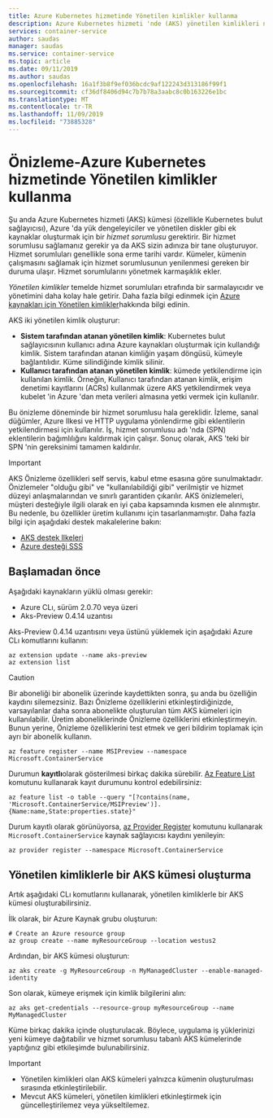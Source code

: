 ```yaml
---
title: Azure Kubernetes hizmetinde Yönetilen kimlikler kullanma
description: Azure Kubernetes hizmeti 'nde (AKS) yönetilen kimlikleri nasıl kullanacağınızı öğrenin
services: container-service
author: saudas
manager: saudas
ms.service: container-service
ms.topic: article
ms.date: 09/11/2019
ms.author: saudas
ms.openlocfilehash: 16a1f3b8f9ef036bcdc9af122243d313186f99f1
ms.sourcegitcommit: cf36df8406d94c7b7b78a3aabc8c0b163226e1bc
ms.translationtype: MT
ms.contentlocale: tr-TR
ms.lasthandoff: 11/09/2019
ms.locfileid: "73885328"
---
```

# <a name="preview---use-managed-identities-in-azure-kubernetes-service"></a>Önizleme-Azure Kubernetes hizmetinde Yönetilen kimlikler kullanma

Şu anda Azure Kubernetes hizmeti (AKS) kümesi (özellikle Kubernetes bulut sağlayıcısı), Azure 'da yük dengeleyiciler ve yönetilen diskler gibi ek kaynaklar oluşturmak için bir *hizmet sorumlusu* gerektirir. Bir hizmet sorumlusu sağlamanız gerekir ya da AKS sizin adınıza bir tane oluşturuyor. Hizmet sorumluları genellikle sona erme tarihi vardır. Kümeler, kümenin çalışmasını sağlamak için hizmet sorumlusunun yenilenmesi gereken bir duruma ulaşır. Hizmet sorumlularını yönetmek karmaşıklık ekler.

*Yönetilen kimlikler* temelde hizmet sorumluları etrafında bir sarmalayıcıdır ve yönetimini daha kolay hale getirir. Daha fazla bilgi edinmek için [Azure kaynakları için Yönetilen kimlikler](https://docs.microsoft.com/azure/active-directory/managed-identities-azure-resources/overview)hakkında bilgi edinin.

AKS iki yönetilen kimlik oluşturur:

- **Sistem tarafından atanan yönetilen kimlik**: Kubernetes bulut sağlayıcısının kullanıcı adına Azure kaynakları oluşturmak için kullandığı kimlik. Sistem tarafından atanan kimliğin yaşam döngüsü, kümeyle bağlantılıdır. Küme silindiğinde kimlik silinir.
- **Kullanıcı tarafından atanan yönetilen kimlik**: kümede yetkilendirme için kullanılan kimlik. Örneğin, Kullanıcı tarafından atanan kimlik, erişim denetimi kayıtlarını (ACRs) kullanmak üzere AKS yetkilendirmek veya kubelet 'in Azure 'dan meta verileri almasına yetki vermek için kullanılır.

Bu önizleme döneminde bir hizmet sorumlusu hala gereklidir. İzleme, sanal düğümler, Azure Ilkesi ve HTTP uygulama yönlendirme gibi eklentilerin yetkilendirmesi için kullanılır. İş, hizmet sorumlusu adı 'nda (SPN) eklentilerin bağımlılığını kaldırmak için çalışır. Sonuç olarak, AKS 'teki bir SPN 'nin gereksinimi tamamen kaldırılır.

> [!IMPORTANT]
> AKS Önizleme özellikleri self servis, kabul etme esasına göre sunulmaktadır. Önizlemeler "olduğu gibi" ve "kullanılabildiği gibi" verilmiştir ve hizmet düzeyi anlaşmalarından ve sınırlı garantiden çıkarılır. AKS önizlemeleri, müşteri desteğiyle ilgili olarak en iyi çaba kapsamında kısmen ele alınmıştır. Bu nedenle, bu özellikler üretim kullanımı için tasarlanmamıştır. Daha fazla bilgi için aşağıdaki destek makalelerine bakın:
>
> - [AKS destek Ilkeleri](support-policies.md)
> - [Azure desteği SSS](faq.md)

## <a name="before-you-begin"></a>Başlamadan önce

Aşağıdaki kaynakların yüklü olması gerekir:

- Azure CLı, sürüm 2.0.70 veya üzeri
- Aks-Preview 0.4.14 uzantısı

Aks-Preview 0.4.14 uzantısını veya üstünü yüklemek için aşağıdaki Azure CLı komutlarını kullanın:

```azurecli
az extension update --name aks-preview
az extension list
```

> [!CAUTION]
> Bir aboneliği bir abonelik üzerinde kaydettikten sonra, şu anda bu özelliğin kaydını silemezsiniz. Bazı Önizleme özelliklerini etkinleştirdiğinizde, varsayılanlar daha sonra abonelikte oluşturulan tüm AKS kümeleri için kullanılabilir. Üretim aboneliklerinde Önizleme özelliklerini etkinleştirmeyin. Bunun yerine, Önizleme özelliklerini test etmek ve geri bildirim toplamak için ayrı bir abonelik kullanın.

```azurecli-interactive
az feature register --name MSIPreview --namespace Microsoft.ContainerService
```

Durumun **kayıtlı**olarak gösterilmesi birkaç dakika sürebilir. [Az Feature List](https://docs.microsoft.com/cli/azure/feature?view=azure-cli-latest#az-feature-list) komutunu kullanarak kayıt durumunu kontrol edebilirsiniz:

```azurecli-interactive
az feature list -o table --query "[?contains(name, 'Microsoft.ContainerService/MSIPreview')].{Name:name,State:properties.state}"
```

Durum kayıtlı olarak görünüyorsa, [az Provider Register](https://docs.microsoft.com/cli/azure/provider?view=azure-cli-latest#az-provider-register) komutunu kullanarak `Microsoft.ContainerService` kaynak sağlayıcısı kaydını yenileyin:

```azurecli-interactive
az provider register --namespace Microsoft.ContainerService
```

## <a name="create-an-aks-cluster-with-managed-identities"></a>Yönetilen kimliklerle bir AKS kümesi oluşturma

Artık aşağıdaki CLı komutlarını kullanarak, yönetilen kimliklerle bir AKS kümesi oluşturabilirsiniz.

İlk olarak, bir Azure Kaynak grubu oluşturun:

```azurecli-interactive
# Create an Azure resource group
az group create --name myResourceGroup --location westus2
```

Ardından, bir AKS kümesi oluşturun:

```azurecli-interactive
az aks create -g MyResourceGroup -n MyManagedCluster --enable-managed-identity
```

Son olarak, kümeye erişmek için kimlik bilgilerini alın:

```azurecli-interactive
az aks get-credentials --resource-group myResourceGroup --name MyManagedCluster
```

Küme birkaç dakika içinde oluşturulacak. Böylece, uygulama iş yüklerinizi yeni kümeye dağıtabilir ve hizmet sorumlusu tabanlı AKS kümelerinde yaptığınız gibi etkileşimde bulunabilirsiniz.

> [!IMPORTANT]
>
> - Yönetilen kimlikleri olan AKS kümeleri yalnızca kümenin oluşturulması sırasında etkinleştirilebilir.
> - Mevcut AKS kümeleri, yönetilen kimlikleri etkinleştirmek için güncelleştirilemez veya yükseltilemez.
